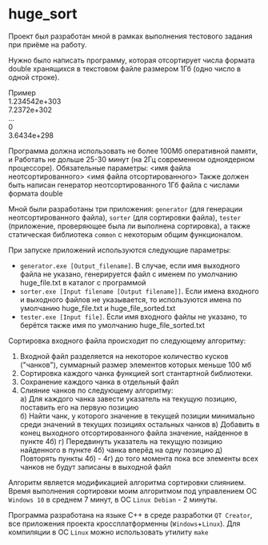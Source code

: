 # huge_sort
Проект был разработан мной в рамках выполнения тестового задания при приёме на работу.

Нужно было написать программу, которая отсортирует числа формата double
хранящихся в текстовом файле размером 1Гб (одно число в одной строке).

Пример  
1.234542e+303  
7.2372e+302  
...  
0  
3.6434e+298  
  
Программа должна использовать не более 100Мб оперативной памяти, и
Работать не дольше 25-30 минут (на 2Гц современном одноядерном процессоре).
Обязательные параметры: <имя файла неотсортированного> <имя файла отсортированного>
Также должен быть написан генератор неотсортированного 1Гб файла с числами формата double  
  
  
Мной были разработаны три приложения: `generator` (для генерации неотсортированного файла), `sorter` (для сортировки файла), `tester` (приложение, проверяющее была ли выполнена сортировка), а также статическая библиотека `common` с некоторым общим функционалом.  
  
При запуске приложений используются следующие параметры:
- `generator.exe [Output_filename]`. В случае, если имя выходного файла не указано, генерируется файл с именем по умолчанию huge_file.txt в каталог с программой  
- `sorter.exe [Input filename [Output filename]]`. Если имена входного и выходного файлов не указывается, то используются имена по умолчанию huge_file.txt и huge_file_sorted.txt
- `tester.exe [Input file]`. Если имя входного файлы не указано, то берётся также имя по умолчанию huge_file_sorted.txt

Сортировка входного файла происходит по следующему алгоритму:
1. Входной файл разделяется на некоторое количество кусков ("чанков"), суммарный размер элементов которых меньше 100 мб
2. Сортировка каждого чанка функцией sort стантартной библиотеки.
3. Сохранение каждого чанка в отдельный файл
4. Слияние чанков по следующему алгоритму:  
  а) Для каждого чанка завести указатель на текущую позицию, поставить его на первую позицию  
  б) Найти чанк, у которого значение в текущей позиции минимально среди значений в текущих позициях остальных чанков
  в) Добавить в конец выходного отсортированного файла значение, найденное в пункте 4б)
  г) Передвинуть указатель на текущую позицию найденного в пункте 4б) чанка вперёд на одну позицию
   д) Повторять пункты 4б) - 4г) до того момента пока все элементы всех чанков не будут записаны в выходной файл

Алгоритм является модификацией алгоритма сортировки слиянием. Время выполнения сортировки моим алгоритмом под управлением ОС `Windows 10` в среднем 7 минут, в ОС `Linux Debian` - 2 минуты.

Программа разработана на языке С++ в среде разработки `QT Creator`, все приложения проекта кроссплатформенны (`Windows`+`Linux`). Для компиляции в ОС `Linux` можно использовать утилиту `make`
